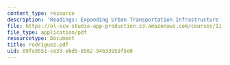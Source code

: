 ```yaml
---
content_type: resource
description: 'Readings: Expanding Urban Transportation Infrastructure'
file: https://ol-ocw-studio-app-production.s3.amazonaws.com/courses/11-943j-urban-transportation-land-use-and-the-environment-spring-2002/89fa9551ce33ebd5856294633959f5e0_rodriguez.pdf
file_type: application/pdf
resourcetype: Document
title: rodriguez.pdf
uid: 89fa9551-ce33-ebd5-8562-94633959f5e0
---
```


